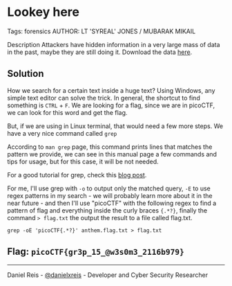 # Lookey here
Tags: forensics
AUTHOR: LT 'SYREAL' JONES / MUBARAK MIKAIL

Description
Attackers have hidden information in a very large mass of data in the past, maybe they are still doing it.
Download the data [here](anthem.flag.txt).

## Solution

How we search for a certain text inside a huge text? Using Windows, any simple text editor can solve the trick. In general, the shortcut to find something is `CTRL` + `F`. We are looking for a flag, since we are in picoCTF, we can look for this word and get the flag.

But, if we are using in Linux terminal, that would need a few more steps. We have a very nice command called `grep`

According to `man grep` page, this command prints lines that matches the pattern we provide, we can see in this manual page a few commands and tips for usage, but for this case, it will be not needed.

For a good tutorial for grep, check this [blog post](https://www.thegeekstuff.com/2009/03/15-practical-unix-grep-command-examples/).

For me, I'll use grep with `-o` to output only the matched query, `-E` to use regex patterns in my search - we will probably learn more about it in the near future - and then I'll use "picoCTF" with the following regex to find a pattern of flag and everything inside the curly braces `{.*?}`, finally the command `> flag.txt` the output the result to a file called flag.txt.

`grep -oE 'picoCTF{.*?}' anthem.flag.txt > flag.txt`

## **Flag**: `picoCTF{gr3p_15_@w3s0m3_2116b979}`

---
Daniel Reis - [@danielxreis](https://twitter.com/DanielXReis) - Developer and Cyber Security Researcher